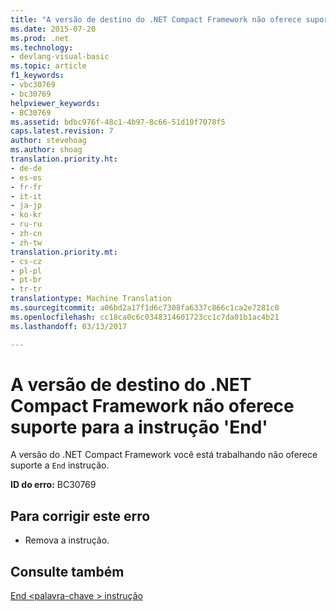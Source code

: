 ```yaml
---
title: "A versão de destino do .NET Compact Framework não oferece suporte para a instrução &quot;End&quot; | Documentos do Microsoft"
ms.date: 2015-07-20
ms.prod: .net
ms.technology:
- devlang-visual-basic
ms.topic: article
f1_keywords:
- vbc30769
- bc30769
helpviewer_keywords:
- BC30769
ms.assetid: bdbc976f-48c1-4b97-8c66-51d10f7078f5
caps.latest.revision: 7
author: stevehoag
ms.author: shoag
translation.priority.ht:
- de-de
- es-es
- fr-fr
- it-it
- ja-jp
- ko-kr
- ru-ru
- zh-cn
- zh-tw
translation.priority.mt:
- cs-cz
- pl-pl
- pt-br
- tr-tr
translationtype: Machine Translation
ms.sourcegitcommit: a06bd2a17f1d6c7308fa6337c866c1ca2e7281c0
ms.openlocfilehash: cc18ca0c6c0348314601723cc1c7da01b1ac4b21
ms.lasthandoff: 03/13/2017

---
```

# <a name="the-targeted-version-of-the-net-compact-framework-does-not-support-the-39end39-statement"></a>A versão de destino do .NET Compact Framework não oferece suporte para a instrução 'End'
A versão do .NET Compact Framework você está trabalhando não oferece suporte a `End` instrução.  
  
 **ID do erro:** BC30769  
  
## <a name="to-correct-this-error"></a>Para corrigir este erro  
  
-   Remova a instrução.  
  
## <a name="see-also"></a>Consulte também  
 [End \<palavra-chave > instrução](../../visual-basic/language-reference/statements/end-keyword-statement.md)
